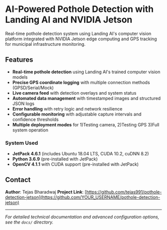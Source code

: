 # AI-Powered Pothole Detection with Landing AI and NVIDIA Jetson

Real-time pothole detection system using Landing AI's computer vision platform integrated with NVIDIA Jetson edge computing and GPS tracking for municipal infrastructure monitoring.

## Features

- **Real-time pothole detection** using Landing AI's trained computer vision models
- **Precise GPS coordinate logging** with multiple connection methods (GPSD/Serial/Mock)
- **Live camera feed** with detection overlays and system status
- **Automated data management** with timestamped images and structured JSON logs
- **Error handling** with retry logic and network resilience
- **Configurable monitoring** with adjustable capture intervals and confidence thresholds
- **Multiple deployment modes** for 1)Testing camera, 2)Testing GPS 3)Full system operation

### System Used
- **JetPack 4.6.1** (includes Ubuntu 18.04 LTS, CUDA 10.2, cuDNN 8.2)
- **Python 3.6.9** (pre-installed with JetPack)
- **OpenCV 4.1.1** with CUDA support (pre-installed with JetPack)

## Contact

**Author**: Tejas Bharadwaj
**Project Link**: [https://github.com/tejas991/pothole-detection-jetson](https://github.com/YOUR_USERNAME/pothole-detection-jetson)

---

*For detailed technical documentation and advanced configuration options, see the `docs/` directory.*
